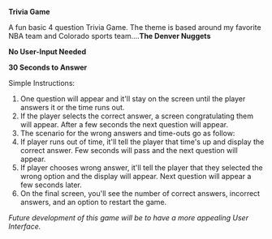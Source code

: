 **Trivia Game**

A fun basic 4 question Trivia Game. The theme is based around my favorite NBA team and Colorado sports team....**The Denver Nuggets**

**No User-Input Needed**

**30 Seconds to Answer**

Simple Instructions:

1. One question will appear and it'll stay on the screen until the player answers it or the time runs out. 
2. If the player selects the correct answer, a screen congratulating them will appear. After a few seconds the next question will appear.
3. The scenario for the wrong answers and time-outs go as follow:
  1. If player runs out of time, it'll tell the player that time's up and display the correct answer. Few seconds will pass and the next question will appear.
  2.  If player chooses wrong answer, it'll tell the player that they selected the wrong option and the display will appear. Next question will appear a few seconds later. 
 4. On the final screen, you'll see the number of correct answers, incorrect answers, and an option to restart the game.
 
 *Future development of this game will be to have a more appealing User Interface.*

